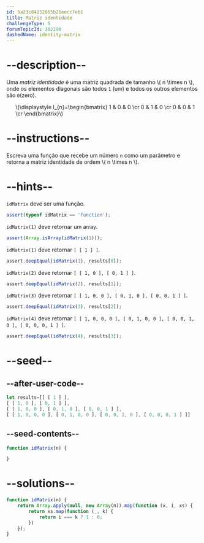 ```yaml
---
id: 5a23c84252665b21eecc7eb1
title: Matriz identidade
challengeType: 5
forumTopicId: 302290
dashedName: identity-matrix
---
```


# --description--

Uma *matriz identidade* é uma matriz quadrada de tamanho \\( n \\times n \\), onde os elementos diagonais são todos `1` (um) e todos os outros elementos são `0`(zero).

<ul>
  <li style='list-style: none;'>\(\displaystyle I_{n}=\begin{bmatrix} 1 &#x26; 0 &#x26; 0 \cr 0 &#x26; 1 &#x26; 0 \cr 0 &#x26; 0 &#x26; 1 \cr \end{bmatrix}\)</li>
</ul>

# --instructions--

Escreva uma função que recebe um número `n` como um parâmetro e retorna a matriz identidade de ordem \\( n \\times n \\).

# --hints--

`idMatrix` deve ser uma função.

```js
assert(typeof idMatrix == 'function');
```

`idMatrix(1)` deve retornar um array.

```js
assert(Array.isArray(idMatrix(1)));
```

`idMatrix(1)` deve retornar `[ [ 1 ] ]`.

```js
assert.deepEqual(idMatrix(1), results[0]);
```

`idMatrix(2)` deve retornar `[ [ 1, 0 ], [ 0, 1 ] ]`.

```js
assert.deepEqual(idMatrix(2), results[1]);
```

`idMatrix(3)` deve retornar `[ [ 1, 0, 0 ], [ 0, 1, 0 ], [ 0, 0, 1 ] ]`.

```js
assert.deepEqual(idMatrix(3), results[2]);
```

`idMatrix(4)` deve retornar `[ [ 1, 0, 0, 0 ], [ 0, 1, 0, 0 ], [ 0, 0, 1, 0 ], [ 0, 0, 0, 1 ] ]`.

```js
assert.deepEqual(idMatrix(4), results[3]);
```

# --seed--

## --after-user-code--

```js
let results=[[ [ 1 ] ],
[ [ 1, 0 ], [ 0, 1 ] ],
[ [ 1, 0, 0 ], [ 0, 1, 0 ], [ 0, 0, 1 ] ],
[ [ 1, 0, 0, 0 ], [ 0, 1, 0, 0 ], [ 0, 0, 1, 0 ], [ 0, 0, 0, 1 ] ]]
```

## --seed-contents--

```js
function idMatrix(n) {

}
```

# --solutions--

```js
function idMatrix(n) {
    return Array.apply(null, new Array(n)).map(function (x, i, xs) {
        return xs.map(function (_, k) {
            return i === k ? 1 : 0;
        })
    });
}
```
